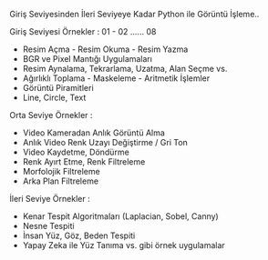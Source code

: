 Giriş Seviyesinden İleri Seviyeye Kadar Python ile Görüntü İşleme..

Giriş Seviyesi Örnekler : 01 - 02 ...... 08
- Resim Açma - Resim Okuma - Resim Yazma
- BGR ve Pixel Mantığı Uygulamaları
- Resim Aynalama, Tekrarlama, Uzatma, Alan Seçme vs.
- Ağırlıklı Toplama - Maskeleme - Aritmetik İşlemler
- Görüntü Piramitleri
- Line, Circle, Text

Orta Seviye Örnekler : 
- Video Kameradan Anlık Görüntü Alma
- Anlık Video Renk Uzayı Değiştirme / Gri Ton
- Video Kaydetme, Döndürme
- Renk Ayırt Etme, Renk Filtreleme
- Morfolojik Filtreleme
- Arka Plan Filtreleme

İleri Seviye Örnekler : 
- Kenar Tespit Algoritmaları (Laplacian, Sobel, Canny)
- Nesne Tespiti
- İnsan Yüz, Göz, Beden Tespiti
- Yapay Zeka ile Yüz Tanıma vs. gibi örnek uygulamalar
